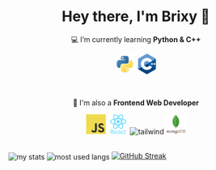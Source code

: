 <h1 align="center">Hey there, I'm Brixy 💎</h1>

<p align="center">💻 I’m currently learning <strong>Python & C++</strong></p>
<p align="center">
  <img src="https://raw.githubusercontent.com/devicons/devicon/master/icons/python/python-original.svg" alt="python" width="40" height="40"/>
  <img src="https://raw.githubusercontent.com/devicons/devicon/master/icons/cplusplus/cplusplus-original.svg" alt="cplusplus" width="40" height="40"/>
</p>
<br/>

<p align="center">🔮 I'm also a <strong>Frontend Web Developer</strong></p>
<p align="center">
  <img src="https://raw.githubusercontent.com/devicons/devicon/master/icons/javascript/javascript-original.svg" alt="javascript" width="40" height="40"/>
  <img src="https://raw.githubusercontent.com/devicons/devicon/master/icons/react/react-original-wordmark.svg" alt="react" width="40" height="40"/>
  <img src="https://www.vectorlogo.zone/logos/tailwindcss/tailwindcss-icon.svg" alt="tailwind" width="40" height="40"/>
  <img src="https://raw.githubusercontent.com/devicons/devicon/master/icons/mongodb/mongodb-original-wordmark.svg" alt="mongodb" width="40" height="40"/>
</p>
<br/>

<div>
<img alt="my stats" width=500 align="center" src="https://github-readme-stats-br1xxys-projects.vercel.app//api?username=br1xxy&theme=github_dark&show_icons=true" />
<img alt="most used langs" width=500 align="center" src="https://github-readme-stats-br1xxys-projects.vercel.app/api/top-langs/?username=br1xxy&layout=compact" />
<a href="https://git.io/streak-stats"><img src="https://streak-stats.demolab.com?user=Br1xxy&theme=transparent" alt="GitHub Streak" /></a>
</div>
<!--
